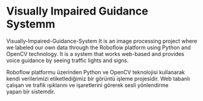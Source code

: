 #  Visually Impaired Guidance Systemm
 Visually-Impaired-Guidance-System
It is an image processing project where we labeled our own data through the Roboflow platform using Python and OpenCV technology.
It is a system that works web-based and provides voice guidance by seeing traffic lights and signs.

Roboflow platformu üzerinden Python ve OpenCV teknolojisi kullanarak kendi verilerimizi etiketlediğimiz bir görüntü işleme projesidir. 
Web tabanlı çalışan ve trafik ışıklarını ve işaretlerini görerek sesli yönlendirme yapan bir sistemdir.
